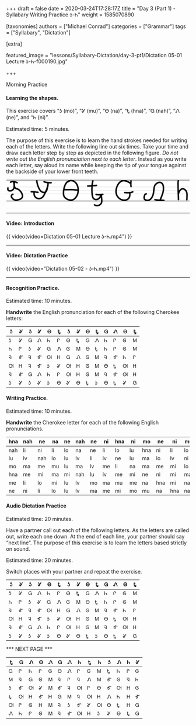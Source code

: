 +++
draft = false
date = 2020-03-24T17:28:17Z
title = "Day 3 (Part 1) - Syllabary Writing Practice Ꮌ-Ꮒ"
weight = 1585070890

[taxonomies]
authors = ["Michael Conrad"]
categories = ["Grammar"]
tags = ["Syllabary", "Dictation"]

[extra]

featured_image = "lessons/Syllabary-Dictation/day-3-pt1/Dictation 05-01 Lecture Ꮌ-Ꮒ-f000190.jpg"

+++

Morning Practice

#### Learning the shapes.

This exercise covers “Ꮌ (mo)”, “Ꮍ (mu)”, “Ꮎ (na)”, “Ꮏ (hna)”, “Ꮐ (nah)”,
“Ꮑ (ne)”, and “Ꮒ (ni)”.

Estimated time: 5 minutes.
<!-- more -->
The purpose of this exercise is to learn the hand strokes needed for
writing each of the letters. Write the following line out six times.
Take your time and draw each letter step by step as depicted in the
following figure. *Do not write out the English pronunciation next to
each letter*. Instead as you write each letter, say aloud its name while
keeping the tip of your tongue against the backside of your lower front
teeth.

![image](handone%20-%20sample%2005.jpg)

---

#### Video: Introduction

{{ video(video=Dictation 05-01 Lecture Ꮌ-Ꮒ.mp4") }}

---

#### Video: Dictation Practice

{{ video(video="Dictation 05-02 - Ꮌ-Ꮒ.mp4") }}

---

#### Recognition Practice.

Estimated time: 10 minutes.

__Handwrite__ the English pronunciation for each of the following Cherokee letters:

| Ꮌ | Ꮍ | Ꮌ | Ꮍ | Ꮎ | Ꮏ | Ꮌ | Ꮍ | Ꮎ | Ꮏ | Ꮐ | Ꮑ | Ꮎ | Ꮏ | 
|---|---|---|---|---|---|---|---|---|---|---|---|---|---| 
| Ꮌ | Ꮍ | Ꮐ | Ꮑ | Ꮒ | Ꮅ | Ꮎ | Ꮏ | Ꮐ | Ꮑ | Ꮒ | Ꮅ | Ꮆ | Ꮇ | 
| Ꮒ | Ꮅ | Ꮌ | Ꮍ | Ꮐ | Ꮑ | Ꮆ | Ꮇ | Ꮎ | Ꮏ | Ꮒ | Ꮅ | Ꮆ | Ꮇ | 
| Ꮈ | Ꮉ | Ꮈ | Ꮉ | Ꮊ | Ꮋ | Ꮐ | Ꮑ | Ꮆ | Ꮇ | Ꮈ | Ꮉ | Ꮒ | Ꮅ | 
| Ꮊ | Ꮋ | Ꮈ | Ꮉ | Ꮌ | Ꮍ | Ꮊ | Ꮋ | Ꮆ | Ꮇ | Ꮎ | Ꮏ | Ꮊ | Ꮋ | 
| Ꮈ | Ꮉ | Ꮐ | Ꮑ | Ꮒ | Ꮅ | Ꮊ | Ꮋ | Ꮆ | Ꮇ | Ꮈ | Ꮉ | Ꮊ | Ꮋ | 
| Ꮌ | Ꮍ | Ꮌ | Ꮍ | Ꮌ | Ꮎ | Ꮍ | Ꮎ | Ꮏ | Ꮌ | Ꮎ | Ꮏ | Ꮍ | Ꮐ | 


#### Writing Practice.

Estimated time: 10 minutes.

__Handwrite__ the Cherokee letter for each of the following English pronunciations.

| hna | nah | ne  | na | ne | nah | ne | ni | hna | ni | mo  | ne  | ni  | mu  | 
|-----|-----|-----|----|----|-----|----|----|-----|----|-----|-----|-----|-----| 
| nah | li  | ni  | li | lo | na  | ne | li | lo  | lu | hna | ni  | li  | lo  | 
| lu  | lv  | nah | lo | lu | lv  | li | lv | ne  | lu | ma  | lo  | lv  | ni  | 
| mo  | ma  | me  | mu | lu | ma  | lv | me | li  | na | ma  | me  | mi  | lo  | 
| hna | me  | mi  | ma | mi | nah | lu | lv | me  | mi | ne  | ni  | mi  | ma  | 
| me  | li  | lo  | mi | lu | lv  | mo | ma | mu  | me | na  | hna | mi  | nah | 
| ne  | ni  | li  | lo | lu | lv  | ma | me | mi  | mo | mu  | na  | hna | nah | 


#### Audio Dictation Practice

Estimated time: 20 minutes.

Have a partner call out each of the following letters. As the letters
are called out, write each one down. At the end of each line, your
partner should say “next line”. The purpose of this exercise is to learn
the letters based strictly on sound.

Estimated time: 20 minutes.

Switch places with your partner and repeat the exercise.

| Ꮌ | Ꮍ | Ꮌ | Ꮍ | Ꮎ | Ꮏ | Ꮌ | Ꮍ | Ꮎ | Ꮏ | Ꮐ | Ꮑ | Ꮎ | Ꮏ | 
|---|---|---|---|---|---|---|---|---|---|---|---|---|---| 
| Ꮌ | Ꮍ | Ꮐ | Ꮑ | Ꮒ | Ꮅ | Ꮎ | Ꮏ | Ꮐ | Ꮑ | Ꮒ | Ꮅ | Ꮆ | Ꮇ | 
| Ꮒ | Ꮅ | Ꮌ | Ꮍ | Ꮐ | Ꮑ | Ꮆ | Ꮇ | Ꮎ | Ꮏ | Ꮒ | Ꮅ | Ꮆ | Ꮇ | 
| Ꮈ | Ꮉ | Ꮈ | Ꮉ | Ꮊ | Ꮋ | Ꮐ | Ꮑ | Ꮆ | Ꮇ | Ꮈ | Ꮉ | Ꮒ | Ꮅ | 
| Ꮊ | Ꮋ | Ꮈ | Ꮉ | Ꮌ | Ꮍ | Ꮊ | Ꮋ | Ꮆ | Ꮇ | Ꮎ | Ꮏ | Ꮊ | Ꮋ | 
| Ꮈ | Ꮉ | Ꮐ | Ꮑ | Ꮒ | Ꮅ | Ꮊ | Ꮋ | Ꮆ | Ꮇ | Ꮈ | Ꮉ | Ꮊ | Ꮋ | 
| Ꮌ | Ꮍ | Ꮌ | Ꮍ | Ꮌ | Ꮎ | Ꮍ | Ꮎ | Ꮏ | Ꮌ | Ꮎ | Ꮏ | Ꮍ | Ꮐ | 

*** NEXT PAGE ***

| Ꮏ | Ꮐ | Ꮑ | Ꮎ | Ꮑ | Ꮐ | Ꮑ | Ꮒ | Ꮏ | Ꮒ | Ꮌ | Ꮑ | Ꮒ | Ꮍ | 
|---|---|---|---|---|---|---|---|---|---|---|---|---|---| 
| Ꮐ | Ꮅ | Ꮒ | Ꮅ | Ꮆ | Ꮎ | Ꮑ | Ꮅ | Ꮆ | Ꮇ | Ꮏ | Ꮒ | Ꮅ | Ꮆ | 
| Ꮇ | Ꮈ | Ꮐ | Ꮆ | Ꮇ | Ꮈ | Ꮅ | Ꮈ | Ꮑ | Ꮇ | Ꮉ | Ꮆ | Ꮈ | Ꮒ | 
| Ꮌ | Ꮉ | Ꮊ | Ꮍ | Ꮇ | Ꮉ | Ꮈ | Ꮊ | Ꮅ | Ꮎ | Ꮉ | Ꮊ | Ꮋ | Ꮆ | 
| Ꮏ | Ꮊ | Ꮋ | Ꮉ | Ꮋ | Ꮐ | Ꮇ | Ꮈ | Ꮊ | Ꮋ | Ꮑ | Ꮒ | Ꮋ | Ꮉ | 
| Ꮊ | Ꮅ | Ꮆ | Ꮋ | Ꮇ | Ꮈ | Ꮌ | Ꮉ | Ꮍ | Ꮊ | Ꮎ | Ꮏ | Ꮋ | Ꮐ | 
| Ꮑ | Ꮒ | Ꮅ | Ꮆ | Ꮇ | Ꮈ | Ꮉ | Ꮊ | Ꮋ | Ꮌ | Ꮍ | Ꮎ | Ꮏ | Ꮐ | 
